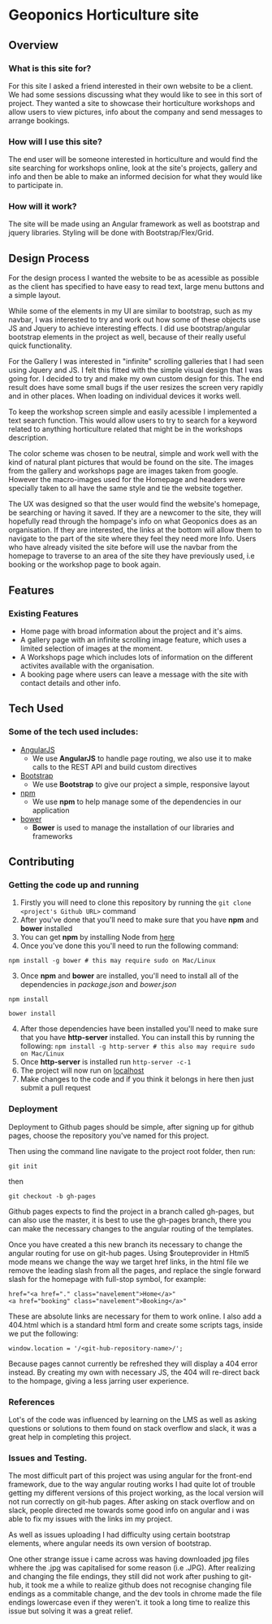 # Geoponics Horticulture site

## Overview

### What is this site for?

For this site I asked a friend interested in their own website to be a client. We had some sessions discussing what they would like to see in this sort of project. They wanted a site to showcase their horticulture workshops and allow users to view pictures, info about the company and send messages to arrange bookings. 

### How will I use this site?

The end user will be someone interested in horticulture and would find the site searching for workshops online, look at the site's projects, gallery and info and then be able to make an informed decision for what they would like to participate in.
 
### How will it work? 
 
The site will be made using an Angular framework as well as bootstrap and jquery libraries. Styling will be done with Bootstrap/Flex/Grid.

## Design Process

For the design process I wanted the website to be as acessible as possible as the client has specified to have easy to read text, large menu buttons and a simple layout.

While some of the elements in my UI are similar to bootstrap, such as my navbar, I was interested to try and work out how some of these objects use JS and Jquery to achieve interesting effects. I did use bootstrap/angular bootstrap elements in the project as well, because of their really useful quick functionality.

For the Gallery I was interested in "infinite" scrolling galleries that I had seen using Jquery and JS. I felt this fitted with the simple visual design that I was going for. I decided to try and make my own custom design for this. The end result does have some small bugs if the user resizes the screen very rapidly and in other places. When loading on individual devices it works well.

To keep the workshop screen simple and easily acessible I implemented a text search function. This would allow users to try to search for a keyword related to anything horticulture related that might be in the workshops description.

The color scheme was chosen to be neutral, simple and work well with the kind of natural plant pictures that would be found on the site.
The images from the gallery and workshops page are images taken from google. However the macro-images used for the Homepage and headers were specially taken to all have the same style and tie the website together.

The UX was designed so that the user would find the website's homepage, be searching or having it saved. If they are a newcomer to the site, they will hopefully read through the hompage's info on what Geoponics does as an organisation. If they are interested, the links at the bottom will allow them to navigate to the part of the site where they feel they need more Info. Users who have already visited the site before will use the navbar from the homepage to traverse to an area of the site they have previously used, i.e booking or the workshop page to book again.

## Features
 
### Existing Features
- Home page with broad information about the project and it's aims.
- A gallery page with an infinite scrolling image feature, which uses a limited selection of images at the moment.
- A Workshops page which includes lots of information on the different activites available with the organisation.
- A booking page where users can leave a message with the site with contact details and other info. 
 
## Tech Used

### Some of the tech used includes:
- [AngularJS](https://angularjs.org/)
    - We use **AngularJS** to handle page routing, we also use it to make calls to the REST API and build custom directives
- [Bootstrap](http://getbootstrap.com/)
    - We use **Bootstrap** to give our project a simple, responsive layout
- [npm](https://www.npmjs.com/)
    - We use **npm** to help manage some of the dependencies in our application
- [bower](https://bower.io/)
    - **Bower** is used to manage the installation of our libraries and frameworks
 
## Contributing
 
### Getting the code up and running
1. Firstly you will need to clone this repository by running the ```git clone <project's Github URL>``` command
2. After you've done that you'll need to make sure that you have **npm** and **bower** installed
  1. You can get **npm** by installing Node from [here](https://nodejs.org/en/)
  2. Once you've done this you'll need to run the following command:
  ```
  npm install -g bower # this may require sudo on Mac/Linux
  ```
3. Once **npm** and **bower** are installed, you'll need to install all of the dependencies in *package.json* and *bower.json*
  ```
  npm install
 
  bower install
  ```
4. After those dependencies have been installed you'll need to make sure that you have **http-server** installed. You can install this by running the following: ```npm install -g http-server # this also may require sudo on Mac/Linux```
5. Once **http-server** is installed run ```http-server -c-1```
6. The project will now run on [localhost](http://127.0.0.1:8080)
7. Make changes to the code and if you think it belongs in here then just submit a pull request
 
### Deployment

Deployment to Github pages should be simple, after signing up for github pages, choose the repository you've named for this project.

Then using the command line navigate to the project root folder, then run:
```
git init
```
then
```
git checkout -b gh-pages
```

Github pages expects to find the project in a branch called gh-pages, but can also use the master, it is best to use the gh-pages branch, there you can make the necessary changes to the angular routing of the templates.

Once you have created a this new branch its necessary to change the angular routing for use on git-hub pages. Using $routeprovider in Html5 mode means we change the way we target href links, in the html file we remove the leading slash from all the pages, and replace the single forward slash for the homepage with full-stop symbol, for example:

```
href="<a href="." class="navelement">Home</a>"
<a href="booking" class="navelement">Booking</a>"
```
These are absolute links are necessary for them to work online. I also add a 404.html which is a standard html form and create some scripts tags, inside we put the following:
```
window.location = '/<git-hub-repository-name>/';
```
Because pages cannot currently be refreshed they will display a 404 error instead. By creating my own with necessary JS, the 404 will re-direct back to the hompage, giving a less jarring user experience.

### References

Lot's of the code was influenced by learning on the LMS as well as asking questions or solutions to them found on stack overflow and slack, it was a great help in completing this project.

### Issues and Testing.

The most difficult part of this project was using angular for the front-end framework, due to the way angular routing works I had quite lot of trouble getting my different versions of this project working, as the local version will not run correctly on git-hub pages. After asking on stack overflow and on slack, people directed me towards some good info on angular and i was able to fix my issues with the links im my project.

As well as issues uploading I had difficulty using certain bootstrap elements, where angular needs its own version of bootstrap.

One other strange issue i came across was having downloaded jpg files whhere the .jpg was capitalised for some reason (i.e .JPG). After realizing and changing the file endings, they still did not work after pushing to git-hub, it took me a while to realize github does not recognise changing file endings as a commitable change, and the dev tools in chrome made the file endings lowercase even if they weren't. it took a long time to realize this issue but solving it was a great relief.
